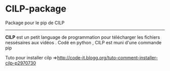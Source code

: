 # CILP-package
Package pour le pip de CILP
***
**CILP** est un petit language de programmation pour télécharger les fichiers nessésaires aux vidéos .
Codé en python , CILP est muni d'une commande pip

Tuto pour installer cilp =>http://code-it.blogg.org/tuto-comment-installer-cilp-p2970730
